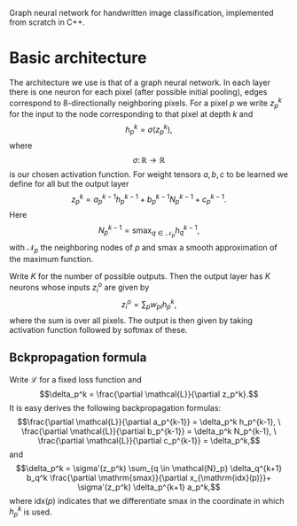 Graph neural network for handwritten image classification, implemented from scratch in C++.

# Basic architecture

The architecture we use is that of a graph neural network.
In each layer there is one neuron for each pixel (after possible initial pooling), edges correspond to $8$-directionally neighboring pixels.
For a pixel $p$ we write $z_p^k$ for the input to the node corresponding to that pixel at depth $k$ and
$$h_p^k = \sigma(z_p^k),$$
where 
$$\sigma \colon \mathbb{R} \to \mathbb{R}$$ 
is our chosen activation function. 
For weight tensors $a,b,c$ to be learned we define for all but the output layer
$$z_p^k =  a_p^{k-1} h_p^{k-1} + b_p^{k-1} N_p^{k-1} + c_p^{k-1}.$$
Here
$$N_p^{k-1} = \mathrm{smax}_{q \in \mathcal{N}_p} h_q^{k-1},$$
with $\mathcal{N}_p$ the neighboring nodes of $p$ and $\mathrm{smax}$ a smooth approximation of the maximum function.

Write $K$ for the number of possible outputs.
Then the output layer has $K$ neurons whose inputs $z_i^o$ are given by
$$z_i^o = \sum_p w_{pi} h_p^k,$$
where the sum is over all pixels.
The output is then given by taking activation function followed by softmax of these.

## Bckpropagation formula
Write $\mathcal{L}$ for a fixed loss function and 
$$\delta_p^k = \frac{\partial \mathcal{L}}{\partial z_p^k}.$$
It is easy derives the following backpropagation formulas:
$$\frac{\partial \mathcal{L}}{\partial a_p^{k-1}} = \delta_p^k h_p^{k-1}, \ \frac{\partial \mathcal{L}}{\partial b_p^{k-1}} = \delta_p^k N_p^{k-1}, \ \frac{\partial \mathcal{L}}{\partial c_p^{k-1}} = \delta_p^k,$$
and
$$\delta_p^k = \sigma'(z_p^k)  \sum_{q \in \mathcal{N}_p} \delta_q^{k+1} b_q^k \frac{\partial \mathrm{smax}}{\partial x_{\mathrm{idx}(p)}}+ \sigma'(z_p^k) \delta_p^{k+1} a_p^k,$$
where $\mathrm{idx}(p)$ indicates that we differentiate $\mathrm{smax}$ in the coordinate in which $h_p^k$ is used.
